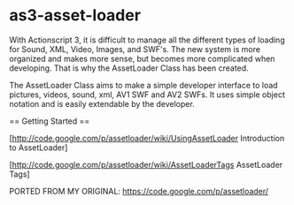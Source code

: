 as3-asset-loader
================

With Actionscript 3, it is difficult to manage all the different types of loading for Sound, XML, Video, Images, and SWF's. The new system is more organized and makes more sense, but becomes more complicated when developing. That is why the AssetLoader Class has been created. 

The AssetLoader Class aims to make a simple developer interface to load pictures, videos, sound, xml, AV1 SWF and AV2 SWFs. It uses simple object notation and is easily extendable by the developer. 

== Getting Started == 

[http://code.google.com/p/assetloader/wiki/UsingAssetLoader Introduction to AssetLoader]

[http://code.google.com/p/assetloader/wiki/AssetLoaderTags AssetLoader Tags]

PORTED FROM MY ORIGINAL: https://code.google.com/p/assetloader/
